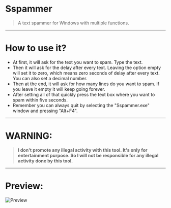 # Sspammer
> A text spammer for Windows with multiple functions.
***
# How to use it?
* At first, it will ask for the text you want to spam. Type the text.
* Then it will ask for the delay after every text. Leaving the option empty will set it to zero, which means zero seconds of delay after every text. You can also set a decimal number.
* Then at the end, it will ask for how many lines do you want to spam. If you leave it empty it will keep going forever.
* After setting all of that quickly press the text box where you want to spam within five seconds.
* Remember you can always quit by selecting the "Sspammer.exe" window and pressing "Alt+F4".
***
# WARNING: 
> **I don't promote any illegal activity with this tool. It's only for entertainment purpose. So I will not be responsible for any illegal activity done by this tool.**
***
# Preview:
![Preview](https://user-images.githubusercontent.com/73626726/113452180-570b6f00-9425-11eb-8ff0-e779cc9a60eb.PNG)
